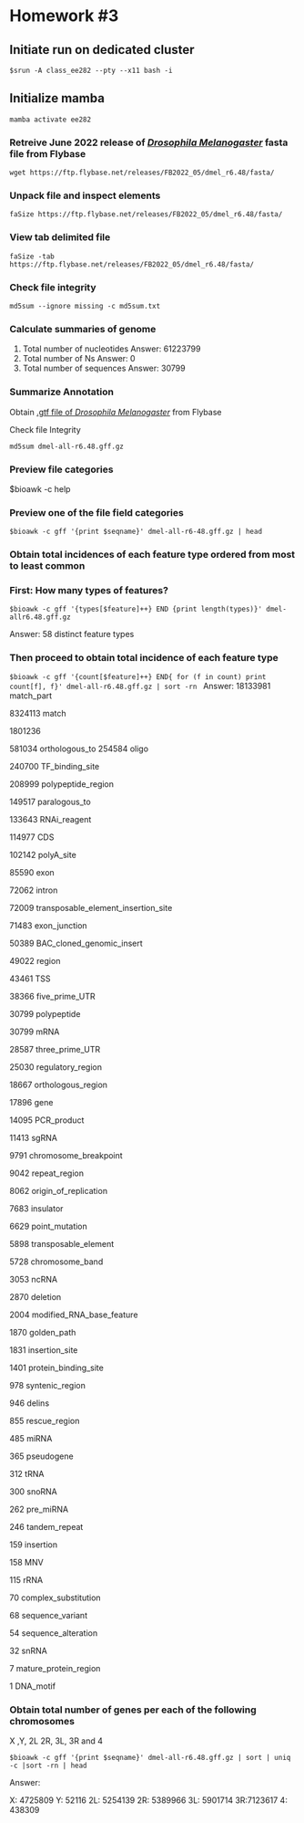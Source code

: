 # Homework #3

## Initiate run on dedicated cluster

```$srun -A class_ee282 --pty --x11 bash -i```

## Initialize mamba

```mamba activate ee282```

### Retreive June 2022 release of [*Drosophila Melanogaster*](https://ftp.flybase.net/releases/FB2022_05/dmel_r6.48/fasta/dmel-all-CDS-r6.48.fasta.gz) fasta file from Flybase

```wget https://ftp.flybase.net/releases/FB2022_05/dmel_r6.48/fasta/```

### Unpack file and inspect elements

```faSize https://ftp.flybase.net/releases/FB2022_05/dmel_r6.48/fasta/```

### View tab delimited file

```faSize -tab https://ftp.flybase.net/releases/FB2022_05/dmel_r6.48/fasta/```

### Check file integrity

```md5sum --ignore missing -c md5sum.txt```

### Calculate summaries of genome

1. Total number of nucleotides Answer: 61223799
2. Total number of Ns Answer: 0
3. Total number of sequences Answer: 30799

### Summarize Annotation

Obtain [.gtf file of *Drosophila Melanogaster*](https://ftp.flybase.net/releases/FB2022_05/dmel_r6.48/gtf/)
from Flybase

Check file Integrity

```md5sum dmel-all-r6.48.gff.gz```

### Preview file categories

$bioawk -c help

### Preview one of the file field categories

```$bioawk -c gff '{print $seqname}' dmel-all-r6-48.gff.gz | head```

### Obtain total incidences of each feature type ordered from most to least common

### First: How many types of features?

```$bioawk -c gff '{types[$feature]++} END {print length(types)}' dmel-allr6.48.gff.gz```

Answer: 58 distinct feature types

### Then proceed to obtain total incidence of each feature type

```$bioawk -c gff '{count[$feature]++} END{ for (f in count) print count[f], f}' dmel-all-r6.48.gff.gz | sort -rn ``` 
Answer:
18133981        match_part

8324113 match

1801236

581034  orthologous_to
254584  oligo

240700  TF_binding_site

208999  polypeptide_region

149517  paralogous_to

133643  RNAi_reagent

114977  CDS

102142  polyA_site

85590   exon

72062   intron

72009   transposable_element_insertion_site

71483   exon_junction

50389   BAC_cloned_genomic_insert

49022   region

43461   TSS

38366   five_prime_UTR

30799   polypeptide

30799   mRNA

28587   three_prime_UTR

25030   regulatory_region

18667   orthologous_region

17896   gene

14095   PCR_product

11413   sgRNA

9791    chromosome_breakpoint

9042    repeat_region

8062    origin_of_replication

7683    insulator

6629    point_mutation

5898    transposable_element

5728    chromosome_band

3053    ncRNA

2870    deletion

2004    modified_RNA_base_feature

1870    golden_path

1831    insertion_site

1401    protein_binding_site

978     syntenic_region

946     delins

855     rescue_region

485     miRNA

365     pseudogene

312     tRNA

300     snoRNA

262     pre_miRNA

246     tandem_repeat

159     insertion

158     MNV

115     rRNA

70      complex_substitution

68      sequence_variant

54      sequence_alteration

32      snRNA

7       mature_protein_region

1       DNA_motif


### Obtain total number of genes per each of the following chromosomes

 X ,Y, 2L 2R, 3L, 3R and 4

```$bioawk -c gff '{print $seqname}' dmel-all-r6.48.gff.gz | sort | uniq -c |sort -rn | head```

Answer:

X: 4725809
Y: 52116
2L: 5254139
2R: 5389966
3L: 5901714
3R:7123617
4: 438309



